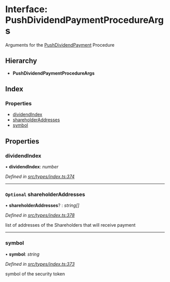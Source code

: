 # Interface: PushDividendPaymentProcedureArgs

Arguments for the [PushDividendPayment](../enums/_types_index_.proceduretype.md#pushdividendpayment) Procedure

## Hierarchy

- **PushDividendPaymentProcedureArgs**

## Index

### Properties

- [dividendIndex](_types_index_.pushdividendpaymentprocedureargs.md#dividendindex)
- [shareholderAddresses](_types_index_.pushdividendpaymentprocedureargs.md#optional-shareholderaddresses)
- [symbol](_types_index_.pushdividendpaymentprocedureargs.md#symbol)

## Properties

### dividendIndex

• **dividendIndex**: _number_

_Defined in [src/types/index.ts:374](https://github.com/PolymathNetwork/polymath-sdk/blob/660aba8/src/types/index.ts#L374)_

---

### `Optional` shareholderAddresses

• **shareholderAddresses**? : _string[]_

_Defined in [src/types/index.ts:378](https://github.com/PolymathNetwork/polymath-sdk/blob/660aba8/src/types/index.ts#L378)_

list of addresses of the Shareholders that will receive payment

---

### symbol

• **symbol**: _string_

_Defined in [src/types/index.ts:373](https://github.com/PolymathNetwork/polymath-sdk/blob/660aba8/src/types/index.ts#L373)_

symbol of the security token
